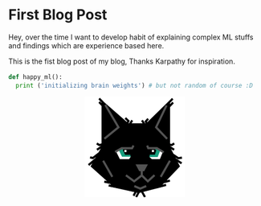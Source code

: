 # First Blog Post

Hey, over the time I want to develop habit of explaining complex ML stuffs and findings which are experience based here.

This is the fist blog post of my blog, Thanks Karpathy for inspiration.

```python
def happy_ml():
  print ('initializing brain weights') # but not random of course :D
```

<center>
  <img src="assets/cat.png" width="200" height="200" alt="">
</center>
